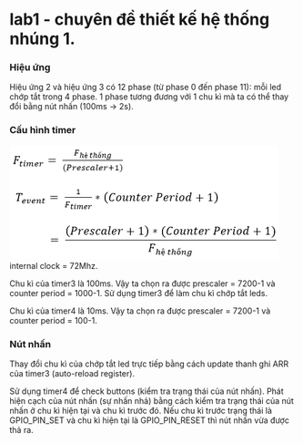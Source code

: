 # lab1 - chuyên đề thiết kế hệ thống nhúng 1.

### Hiệu ứng
Hiệu ứng 2 và hiệu ứng 3 có 12 phase (từ phase 0 đến phase 11): mỗi led chớp tắt trong 4 phase. 1 phase tương đương với 1 chu kì mà ta có thể thay đổi bằng nút nhấn (100ms -> 2s).

### Cấu hình timer
![Công thức tính](/Images/16cap1.png)  
internal clock = 72Mhz.

Chu kì của timer3 là 100ms. Vậy ta chọn ra được prescaler = 7200-1 và counter period = 1000-1.
Sử dụng timer3 để làm chu kì chớp tắt leds.

Chu kì của timer4 là 10ms. Vậy ta chọn ra được prescaler = 7200-1 và counter period = 100-1.

### Nút nhấn
Thay đổi chu kì của chớp tắt led trực tiếp bằng cách update thanh ghi ARR của timer3 (auto-reload register).

Sử dụng timer4 để check buttons (kiểm tra trạng thái của nút nhấn).
Phát hiện cạch của nút nhấn (sự nhấn nhả) bằng cách kiểm tra trạng thái của nút nhấn ở chu kì hiện tại và chu kì trước đó. Nếu chu kì trước trạng thái là GPIO_PIN_SET và chu kì hiện tại là GPIO_PIN_RESET thì nút nhấn vừa được thả ra. 
